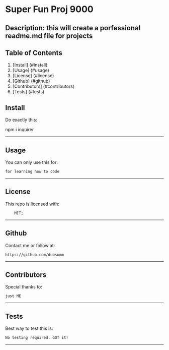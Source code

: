 # Super Fun Proj 9000

## Description: this will create a porfessional readme.md file for projects

## Table of Contents

1. [Install] (#install)
2. [Usage] (#usage)
3. [License] (#license)
4. [Github] (#github)
5. [Contributors] (#contributors)
6. [Tests] (#tests)

## Install 

Do exactly this:

   npm i inquirer

______________________________________________

## Usage

You can only use this for:

    for learning how to code

______________________________________________

## License

This repo is licensed with:

        MIT;

______________________________________________

## Github

Contact me or follow at:

    https://github.com/dubsumm

______________________________________________

## Contributors

Special thanks to:

    just ME

______________________________________________

## Tests

Best way to test this is:

    No testing required. GOT it!

______________________________________________

